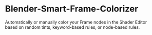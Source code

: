 # Blender-Smart-Frame-Colorizer
Automatically or manually color your Frame nodes in the Shader Editor based on random tints, keyword-based rules, or node-based rules.
